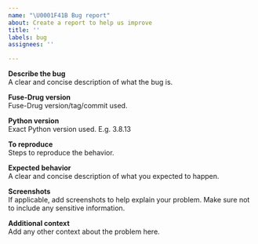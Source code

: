 ```yaml
---
name: "\U0001F41B Bug report"
about: Create a report to help us improve
title: ''
labels: bug
assignees: ''

---
```


**Describe the bug**\
A clear and concise description of what the bug is.

**Fuse-Drug version**\
Fuse-Drug version/tag/commit used.

**Python version**\
Exact Python version used. E.g. 3.8.13

**To reproduce**\
Steps to reproduce the behavior.

**Expected behavior**\
A clear and concise description of what you expected to happen.

**Screenshots**\
If applicable, add screenshots to help explain your problem.
Make sure not to include any sensitive information.

**Additional context**\
Add any other context about the problem here.
